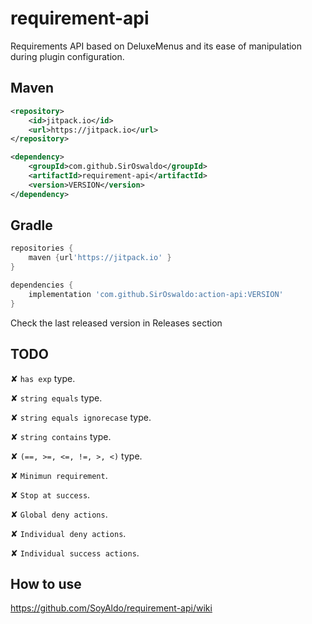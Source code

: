 # requirement-api

Requirements API based on DeluxeMenus and its ease of manipulation during plugin configuration.

## Maven
```XML
<repository>
    <id>jitpack.io</id>
    <url>https://jitpack.io</url>
</repository>
```

```XML
<dependency>
    <groupId>com.github.SirOswaldo</groupId>
    <artifactId>requirement-api</artifactId>
    <version>VERSION</version>
</dependency>
```
## Gradle
```groovy
repositories {
    maven {url'https://jitpack.io' }
}
```

```groovy
dependencies {
    implementation 'com.github.SirOswaldo:action-api:VERSION'
}
```
Check the last released version in Releases section

## TODO
✘ `has exp` type.

✘ `string equals` type.

✘ `string equals ignorecase` type.

✘ `string contains` type.

✘ `(==, >=, <=, !=, >, <)` type.

✘ `Minimun requirement`.

✘ `Stop at success`.

✘ `Global deny actions`.

✘ `Individual deny actions`.

✘ `Individual success actions`.

## How to use
https://github.com/SoyAldo/requirement-api/wiki
